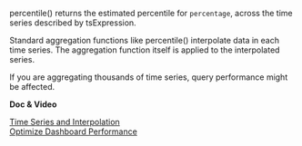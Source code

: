 percentile() returns the estimated percentile for `percentage`, across the time series described by tsExpression.

Standard aggregation functions like percentile() interpolate data in each time series. The aggregation function itself is applied to the interpolated series.

If you are aggregating thousands of time series, query performance might be affected.

**Doc & Video**

[Time Series and Interpolation](https://www.youtube.com/watch?v=9LnDszVrJs4)<br>
[Optimize Dashboard Performance](https://docs.wavefront.com/ui_dashboards.html#ensure-optimal-dashboard-performance)
